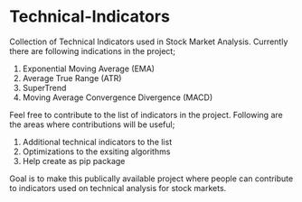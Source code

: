 # Technical-Indicators
Collection of Technical Indicators used in Stock Market Analysis. Currently there are following indications in the project;

1. Exponential Moving Average (EMA)
2. Average True Range (ATR)
3. SuperTrend
3. Moving Average Convergence Divergence (MACD)

Feel free to contribute to the list of indicators in the project. Following are the areas where contributions will be useful;

1. Additional technical indicators to the list
2. Optimizations to the exsiting algorithms
3. Help create as pip package

Goal is to make this publically available project where people can contribute to indicators used on technical analysis for stock markets.
